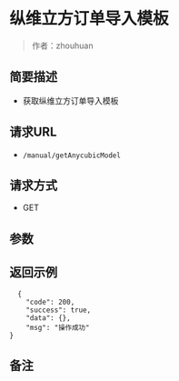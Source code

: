 # 纵维立方订单导入模板

> 作者：zhouhuan

## 简要描述

- 获取纵维立方订单导入模板

## 请求URL
- `/manual/getAnycubicModel `
  
## 请求方式
- GET 

## 参数


## 返回示例 

```
  {
    "code": 200,
    "success": true,
    "data": {},
    "msg": "操作成功"
}
```



## 备注